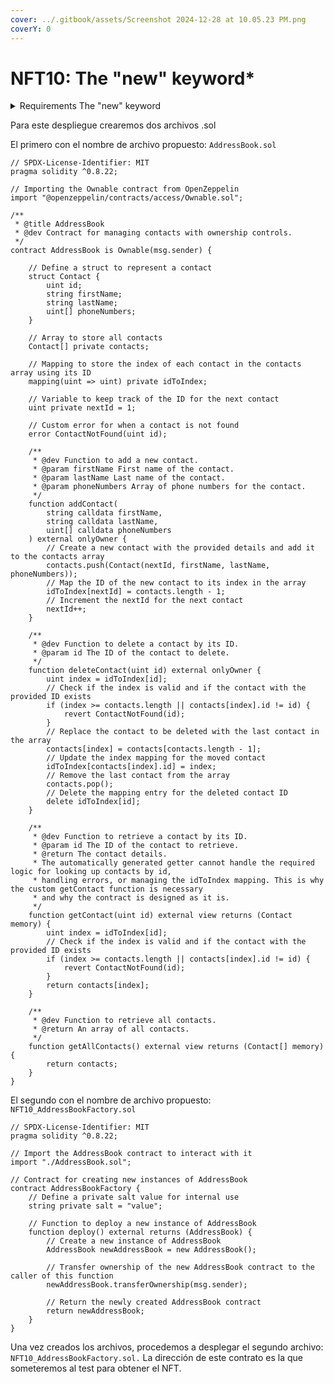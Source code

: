 ```yaml
---
cover: ../.gitbook/assets/Screenshot 2024-12-28 at 10.05.23 PM.png
coverY: 0
---
```


# NFT10: The "new" keyword\*

<details>

<summary>Requirements The "new" keyword</summary>

**Contract**[​](https://docs.base.org/base-learn/docs/contracts-and-basic-functions/basic-functions-exercise#contract)

Build a contract that can deploy copies of an address book contract on demand, which allows users to add, remove, and view their contacts.

You'll need to develop two contracts for this exercise and import **at least** one additional contract.

### Imported Contracts[​](https://docs.base.org/base-learn/docs/new-keyword/new-keyword-exercise/#imported-contracts) <a href="#imported-contracts" id="imported-contracts"></a>

Review the [Ownable](https://github.com/OpenZeppelin/openzeppelin-contracts/blob/master/contracts/access/Ownable.sol) contract from OpenZeppelin. You'll need to use it to solve this exercise.

You may wish to use another familiar contract to help with this challenge.

### AddressBook[​](https://docs.base.org/base-learn/docs/new-keyword/new-keyword-exercise/#addressbook) <a href="#addressbook" id="addressbook"></a>

Create an `Ownable` contract called `AddressBook`. In it include:

* A `struct` called `Contact` with properties for:
  * `id`
  * `firstName`
  * `lastName`
  * a `uint` array of `phoneNumbers`
* Additional storage for `contacts`
* Any other necessary state variables

It should include the following functions:

#### Add Contact[​](https://docs.base.org/base-learn/docs/new-keyword/new-keyword-exercise/#add-contact) <a href="#add-contact" id="add-contact"></a>

The `addContact` function should be usable only by the owner of the contract. It should take in the necessary arguments to add a given contact's information to `contacts`.

#### Delete Contact[​](https://docs.base.org/base-learn/docs/new-keyword/new-keyword-exercise/#delete-contact) <a href="#delete-contact" id="delete-contact"></a>

The `deleteContact` function should be usable only by the owner and should delete the contact under the supplied `_id` number.

If the `_id` is not found, it should revert with an error called `ContactNotFound` with the supplied id number.

#### Get Contact[​](https://docs.base.org/base-learn/docs/new-keyword/new-keyword-exercise/#get-contact) <a href="#get-contact" id="get-contact"></a>

The `getContact` function returns the contact information of the supplied `_id` number. It reverts with `ContactNotFound` if the contact isn't present.

Question

For bonus points (that only you will know about), explain why we can't just use the automatically generated getter for `contacts`?

#### Get All Contacts[​](https://docs.base.org/base-learn/docs/new-keyword/new-keyword-exercise/#get-all-contacts) <a href="#get-all-contacts" id="get-all-contacts"></a>

The `getAllContacts` function returns an array with all of the user's current, non-deleted contacts.

caution

You shouldn't use `onlyOwner` for the two _get_ functions. Doing so won't prevent a third party from accessing the information, because all information on the blockchain is public. However, it may give the mistaken impression that information is hidden, which could lead to a security incident.

### AddressBookFactory[​](https://docs.base.org/base-learn/docs/new-keyword/new-keyword-exercise/#addressbookfactory) <a href="#addressbookfactory" id="addressbookfactory"></a>

The `AddressBookFactory` contains one function, `deploy`. It creates an instance of `AddressBook` and assigns the caller as the owner of that instance. It then returns the `address` of the newly-created contract.

</details>

Para este despliegue crearemos dos archivos .sol

El primero con el nombre de archivo propuesto: `AddressBook.sol`

```solidity
// SPDX-License-Identifier: MIT
pragma solidity ^0.8.22;

// Importing the Ownable contract from OpenZeppelin
import "@openzeppelin/contracts/access/Ownable.sol";

/**
 * @title AddressBook
 * @dev Contract for managing contacts with ownership controls.
 */
contract AddressBook is Ownable(msg.sender) {

    // Define a struct to represent a contact
    struct Contact {
        uint id;
        string firstName;
        string lastName;
        uint[] phoneNumbers;
    }

    // Array to store all contacts
    Contact[] private contacts;

    // Mapping to store the index of each contact in the contacts array using its ID
    mapping(uint => uint) private idToIndex;

    // Variable to keep track of the ID for the next contact
    uint private nextId = 1;

    // Custom error for when a contact is not found
    error ContactNotFound(uint id);

    /**
     * @dev Function to add a new contact.
     * @param firstName First name of the contact.
     * @param lastName Last name of the contact.
     * @param phoneNumbers Array of phone numbers for the contact.
     */
    function addContact(
        string calldata firstName,
        string calldata lastName,
        uint[] calldata phoneNumbers
    ) external onlyOwner {
        // Create a new contact with the provided details and add it to the contacts array
        contacts.push(Contact(nextId, firstName, lastName, phoneNumbers));
        // Map the ID of the new contact to its index in the array
        idToIndex[nextId] = contacts.length - 1;
        // Increment the nextId for the next contact
        nextId++;
    }

    /**
     * @dev Function to delete a contact by its ID.
     * @param id The ID of the contact to delete.
     */
    function deleteContact(uint id) external onlyOwner {
        uint index = idToIndex[id];
        // Check if the index is valid and if the contact with the provided ID exists
        if (index >= contacts.length || contacts[index].id != id) {
            revert ContactNotFound(id);
        }
        // Replace the contact to be deleted with the last contact in the array
        contacts[index] = contacts[contacts.length - 1];
        // Update the index mapping for the moved contact
        idToIndex[contacts[index].id] = index;
        // Remove the last contact from the array
        contacts.pop();
        // Delete the mapping entry for the deleted contact ID
        delete idToIndex[id];
    }

    /**
     * @dev Function to retrieve a contact by its ID.
     * @param id The ID of the contact to retrieve.
     * @return The contact details.
     * The automatically generated getter cannot handle the required logic for looking up contacts by id, 
     * handling errors, or managing the idToIndex mapping. This is why the custom getContact function is necessary 
     * and why the contract is designed as it is.
     */
    function getContact(uint id) external view returns (Contact memory) {
        uint index = idToIndex[id];
        // Check if the index is valid and if the contact with the provided ID exists
        if (index >= contacts.length || contacts[index].id != id) {
            revert ContactNotFound(id);
        }
        return contacts[index];
    }

    /**
     * @dev Function to retrieve all contacts.
     * @return An array of all contacts.
     */
    function getAllContacts() external view returns (Contact[] memory) {
        return contacts;
    }
}
```

El segundo con el nombre de archivo propuesto: `NFT10_AddressBookFactory.sol`

```solidity
// SPDX-License-Identifier: MIT
pragma solidity ^0.8.22;

// Import the AddressBook contract to interact with it
import "./AddressBook.sol";

// Contract for creating new instances of AddressBook
contract AddressBookFactory {
    // Define a private salt value for internal use
    string private salt = "value";

    // Function to deploy a new instance of AddressBook
    function deploy() external returns (AddressBook) {
        // Create a new instance of AddressBook
        AddressBook newAddressBook = new AddressBook();

        // Transfer ownership of the new AddressBook contract to the caller of this function
        newAddressBook.transferOwnership(msg.sender);

        // Return the newly created AddressBook contract
        return newAddressBook;
    }
}
```



Una vez creados los archivos, procedemos a desplegar el segundo archivo: `NFT10_AddressBookFactory.sol.` La dirección de este contrato es la que someteremos al test para obtener el NFT. &#x20;





